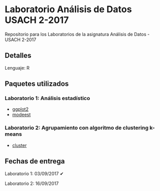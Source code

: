 # Laboratorio Análisis de Datos USACH 2-2017

Repositorio para los Laboratorios de la asignatura Análisis de Datos - USACH 2-2017

## Detalles

Lenguaje: R

## Paquetes utilizados

### Laboratorio 1: Análisis estadístico

* [ggplot2](https://cran.r-project.org/web/packages/ggplot2/ggplot2.pdf)
* [modeest](https://cran.r-project.org/web/packages/modeest/modeest.pdf)

### Laboratorio 2: Agrupamiento con algoritmo de clustering k-means

* [cluster](https://cran.r-project.org/web/packages/cluster/cluster.pdf)

## Fechas de entrega

Laboratorio 1: 03/09/2017 ✔

Laboratorio 2: 16/09/2017